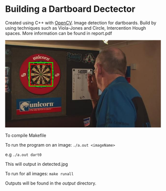 # Building a Dartboard Dectector

Created using C++ with [OpenCV](http://opencv.org/).
Image detection for dartboards. Build by using techniques such as Viola-Jones and Circle, Intercention Hough spaces.
More information can be found in report.pdf

![Ouput image](output/dart2.jpg "Dart board detection in green, ground truth in red")

To compile Makefile

To run the program on an image:
`./a.out <imageName>`

e.g
`./a.out dart0`

This will output in detected.jpg

To run for all images:
`make runall`

Outputs will be found in the *output* directory.
